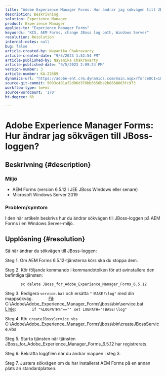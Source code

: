```yaml
---
title: "Adobe Experience Manager Forms: Hur ändrar jag sökvägen till JBoss-loggen?"
description: Beskrivning
solution: Experience Manager
product: Experience Manager
applies-to: "Experience Manager Forms"
keywords: "KCS, AEM Forms, change JBoss log path, Windows Server"
resolution: Resolution
internal-notes: null
bug: false
article-created-by: Nayanika Chakravarty
article-created-date: "9/5/2023 1:52:54 PM"
article-published-by: Nayanika Chakravarty
article-published-date: "9/5/2023 2:09:24 PM"
version-number: 3
article-number: KA-22689
dynamics-url: "https://adobe-ent.crm.dynamics.com/main.aspx?forceUCI=1&pagetype=entityrecord&etn=knowledgearticle&id=433d107d-f34b-ee11-be6e-6045bd006c82"
source-git-commit: 5093c401af2d96d370bb5656be2b8668003fc973
workflow-type: tm+mt
source-wordcount: '170'
ht-degree: 6%

---
```


# Adobe Experience Manager Forms: Hur ändrar jag sökvägen till JBoss-loggen?

## Beskrivning {#description}


### Miljö

- AEM Forms (version 6.5.12 i JEE JBoss Windows eller senare)
- Microsoft Windows Server 2019


### Problem/symtom

I den här artikeln beskrivs hur du ändrar sökvägen till JBoss-loggen på AEM Forms i en Windows Server-miljö.


## Upplösning {#resolution}


Så här ändrar du sökvägen till JBoss-loggen:

Steg 1. Om AEM Forms 6.5.12-tjänsterna körs ska du stoppa dem.

Steg 2. Kör följande kommando i kommandotolken för att avinstallera den befintliga tjänsten:

`       sc delete JBoss_for_Adobe_Experience_Manager_Forms_6.5.12`

Steg 3. Redigera `service.bat` och ersätta `"!BASE!\log"` med din mappsökväg.
            <u>Fil</u>: C:\Adobe\Adobe_Experience_Manager_Forms\jboss\bin\service.bat
            <u>Linje</u>:
            `if "%LOGPATH%"=="" set LOGPATH="!BASE!\log"`

Steg 4. Kör `createJBossService.vbs`
            C:\Adobe\Adobe_Experience_Manager_Forms\jboss\bin\createJBossService.vbs

Steg 5. Starta tjänsten när tjänsten JBoss_for_Adobe_Experience_Manager_Forms_6.5.12 har registrerats.

Steg 6. Bekräfta loggfilen när du ändrar mappen i steg 3.

Steg 7. Justera sökvägen om du har installerat AEM Forms på en annan plats än standardplatsen.
